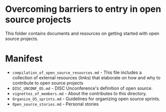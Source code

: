 # Overcoming barriers to entry in open source projects

This folder contains documents and resources on getting started with open
source projects.

# Manifest
* `compilation_of_open_source_resources.md` - This file includes a collection
of external resources (links) that elaborate on how and why to contribute 
to open source projects
* `DISC_UNCONF_OS.md` - DISC Unconference's definition of open source. 
* `vignettes_of_members.md` - About the contributes to this directory.
* `Organize_OS_sprints.md` - Guidelines for organizing open source sprints. 
* `Open_source_stories.md` - Personal stories 
